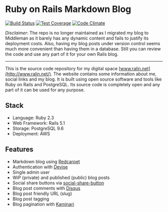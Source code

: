 # Ruby on Rails Markdown Blog

[![Build Status](https://travis-ci.org/ralinc/rails-blog.svg?branch=master)](https://travis-ci.org/ralinc/rails-blog)
[![Test Coverage](https://codeclimate.com/github/ralinc/rails-blog/badges/coverage.svg)](https://codeclimate.com/github/ralinc/rails-blog/coverage)
[![Code Climate](https://codeclimate.com/github/ralinc/rails-blog/badges/gpa.svg)](https://codeclimate.com/github/ralinc/rails-blog)

*Disclaimer*: The repo is no longer maintained as I migrated my blog to Middleman
as it barely has any dynamic content and fails to justify its deployment costs.
Also, having my blog posts under version control seems much more convenient than
having them in a database. Still you can review the code and use any part of it
for your own Rails blog.

---

This is the source code repository for my digital space
[www.ralin.net](http://www.ralin.net/). The website contains some information
about me, social links and my blog. It is built using open source software and
tools like Ruby on Rails and PostgreSQL. Its source code is completely open and
any part of it can be used for any purpose.

## Stack

- Language: Ruby 2.3
- Web Framework: Rails 5.1
- Storage: PostgreSQL 9.6
- Deployment: AWS

## Features

- Markdown blog using [Redcarpet](https://github.com/vmg/redcarpet)
- Authentication with [Devise](https://github.com/plataformatec/devise)
- Single admin user
- WiP (private) and published (public) blog posts
- Social share buttons via [social-share-button](https://github.com/huacnlee/social-share-button)
- Blog post comments with [Disqus](https://disqus.com/)
- Blog post friendly URL (slug)
- Blog post tagging
- Blog pagination with [Kaminari](https://github.com/kaminari/kaminari)
